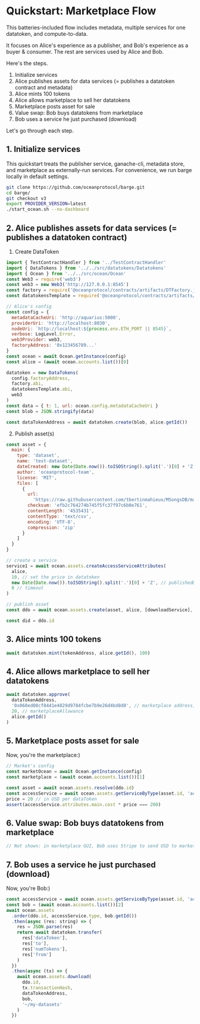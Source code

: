 # Quickstart: Marketplace Flow

This batteries-included flow includes metadata, multiple services for one datatoken, and compute-to-data.

It focuses on Alice's experience as a publisher, and Bob's experience as a buyer & consumer. The rest are services used by Alice and Bob.

Here's the steps.

1. Initialize services
1. Alice publishes assets for data services (= publishes a datatoken contract and metadata)
1. Alice mints 100 tokens
1. Alice allows marketplace to sell her datatokens
1. Marketplace posts asset for sale
1. Value swap: Bob buys datatokens from marketplace
1. Bob uses a service he just purchased (download)

Let's go through each step.

## 1. Initialize services

This quickstart treats the publisher service, ganache-cli, metadata store, and marketplace as
externally-run services. For convenience, we run barge locally in default settings.

```bash
git clone https://github.com/oceanprotocol/barge.git
cd barge/
git checkout v3
export PROVIDER_VERSION=latest
./start_ocean.sh --no-dashboard
```

## 2. Alice publishes assets for data services (= publishes a datatoken contract)

1. Create DataToken

```javascript
import { TestContractHandler } from '../TestContractHandler'
import { DataTokens } from '../../src/datatokens/Datatokens'
import { Ocean } from '../../src/ocean/Ocean'
const Web3 = require('web3')
const web3 = new Web3('http://127.0.0.1:8545')
const factory = require('@oceanprotocol/contracts/artifacts/DTFactory.json')
const datatokensTemplate = require('@oceanprotocol/contracts/artifacts/DataTokenTemplate.json')

// Alice's config
const config = {
  metadataCacheUri: 'http://aquarius:5000',
  providerUri: 'http://localhost:8030',
  nodeUri: `http://localhost:${process.env.ETH_PORT || 8545}`,
  verbose: LogLevel.Error,
  web3Provider: web3,
  factoryAddress: '0x123456789...'
}
const ocean = await Ocean.getInstance(config)
const alice = (await ocean.accounts.list())[0]

datatoken = new DataTokens(
  config.factoryAddress,
  factory.abi,
  datatokensTemplate.abi,
  web3
)
const data = { t: 1, url: ocean.config.metadataCacheUri }
const blob = JSON.stringify(data)

const dataTokenAddress = await datatoken.create(blob, alice.getId())
```

2. Publish asset(s)

```javascript
const asset = {
  main: {
    type: 'dataset',
    name: 'test-dataset',
    dateCreated: new Date(Date.now()).toISOString().split('.')[0] + 'Z', // remove milliseconds
    author: 'oceanprotocol-team',
    license: 'MIT',
    files: [
      {
        url:
          'https://raw.githubusercontent.com/tbertinmahieux/MSongsDB/master/Tasks_Demos/CoverSongs/shs_dataset_test.txt',
        checksum: 'efb2c764274b745f5fc37f97c6b0e761',
        contentLength: '4535431',
        contentType: 'text/csv',
        encoding: 'UTF-8',
        compression: 'zip'
      }
    ]
  }
}

// create a service
service1 = await ocean.assets.createAccessServiceAttributes(
  alice,
  10, // set the price in datatoken
  new Date(Date.now()).toISOString().split('.')[0] + 'Z', // publishedDate
  0 // timeout
)

// publish asset
const ddo = await ocean.assets.create(asset, alice, [downloadService], dataTokenAddress)

const did = ddo.id
```

## 3. Alice mints 100 tokens

```javascript
await datatoken.mint(tokenAddress, alice.getId(), 100)
```

## 4. Alice allows marketplace to sell her datatokens

```javascript
await datatoken.approve(
  dataTokenAddress,
  '0x068ed00cf0441e4829d9784fcbe7b9e26d4bd8d0', // marketplace address,
  20, // marketplaceAllowance
  alice.getId()
)
```

## 5. Marketplace posts asset for sale

Now, you're the marketplace:)

```javascript
// Market's config
const marketOcean = await Ocean.getInstance(config)
const marketplace = (await ocean.accounts.list())[1]

const asset = await ocean.assets.resolve(ddo.id)
const accessService = await ocean.assets.getServiceByType(asset.id, 'access')
price = 20 // in USD per dataToken
assert(accessService.attributes.main.cost * price === 200)
```

## 6. Value swap: Bob buys datatokens from marketplace

```javascript
// Not shown: in marketplace GUI, Bob uses Stripe to send USD to marketplace (or other methods / currencies).
```

## 7. Bob uses a service he just purchased (download)

Now, you're Bob:)

```javascript
const accessService = await ocean.assets.getServiceByType(asset.id, 'access')
const bob = (await ocean.accounts.list())[2]
await ocean.assets
  .order(ddo.id, accessService.type, bob.getId())
  .then(async (res: string) => {
    res = JSON.parse(res)
    return await datatoken.transfer(
      res['dataToken'],
      res['to'],
      res['numTokens'],
      res['from']
    )
  })
  .then(async (tx) => {
    await ocean.assets.download(
      ddo.id,
      tx.transactionHash,
      dataTokenAddress,
      bob,
      '~/my-datasets'
    )
  })
```
